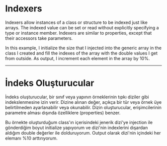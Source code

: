 # Indexers
Indexers allow instances of a class or structure to be indexed just like arrays. The indexed value can be set or read without explicitly specifying a type or instance member.
Indexers are similar to properties, except that their accessors take parameters.

In this example, I initialize the size that I injected into the generic array in the class I created and fill the indexes of the array with the double values I get from outside. As output, I increment each element in the array by 10%.

<hr>

# İndeks Oluşturucular
İndeks oluşturucular, bir sınıf veya yapının örneklerinin tıpkı diziler gibi indekslenmesine izin verir. Dizine alınan değer, açıkça bir tür veya örnek üye belirtilmeden ayarlanabilir veya okunabilir.
Dizin oluşturucular, erişimcilerinin parametre alması dışında özelliklere (properties) benzer.

Bu örnekte oluşturduğum class'ın içerisindeki jenerik dizi'ye injection ile gönderdiğim boyut initialize yapıyorum ve dizi'nin indexlerini dışardan aldığım double değerler ile dolduruyorum. Output olarak dizi'nin içindeki her elemanı %10 arttırıyorum.

